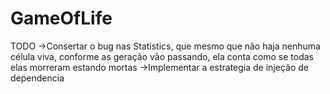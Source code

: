 # GameOfLife

TODO
->Consertar o bug nas Statistics, que mesmo que não haja nenhuma célula viva, conforme as geração vão passando, ela conta como se todas elas morreram estando mortas
->Implementar a estrategia de injeção de dependencia
